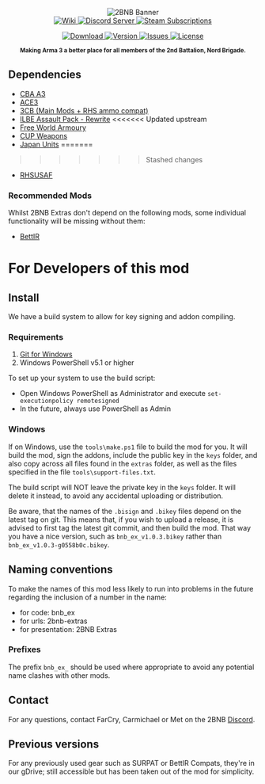 <p align="center">
	<img src="https://media.githubusercontent.com/media/2bnb/2bnb-extras/master/2BNB_Extras_Github.png" alt="2BNB Banner" />
	<br />
	<a href="https://github.com/2bnb/2bnb-extras/wiki">
		<img src="https://img.shields.io/badge/2BNB%20Extras-Wiki-orange.svg?style=for-the-badge&logo=github" alt="Wiki" />
	</a>
	<a href="https://discord.gg/rUUsCShkzJ">
		<img src="https://img.shields.io/discord/532683310409842728.svg?label=Discord&logo=Discord&colorB=7289da&style=for-the-badge" alt="Discord Server">
	</a>
	<a href="https://steamcommunity.com/sharedfiles/filedetails/?id=1747089493">
		<img src="https://img.shields.io/endpoint.svg?url=https%3A%2F%2Fshieldsio-steam-workshop.jross.me%2F1747089493%2Fsubscriptions-text&style=for-the-badge" alt="Steam Subscriptions">
	</a>
</p>
<p align="center">
	<a href="https://steamcommunity.com/sharedfiles/filedetails/?id=1747089493">
		<img src="https://img.shields.io/steam/size/1747089493?label=Download&logo=steam" alt="Download" />
	</a>
	<a href="https://github.com/2bnb/2bnb-extras/releases">
		<img src="https://img.shields.io/github/release/2bnb/2bnb-extras.svg?label=Version" alt="Version" />
	</a>
	<a href="https://github.com/2bnb/2bnb-extras/issues">
		<img src="http://img.shields.io/github/issues-raw/2bnb/2bnb-extras.svg?label=Issues&style=flat" alt="Issues" />
	</a>
	<a href="https://github.com/2bnb/2bnb-extras/blob/master/LICENCE">
		<img src="https://img.shields.io/github/license/2bnb/2bnb-extras.svg?style=flat&label=Licence" alt="License">
	</a>
</p>
<p align="center"><sup><strong>Making Arma 3 a better place for all members of the 2nd Battalion, Nord Brigade.</strong></sup></p>

## Dependencies
- [CBA A3](https://steamcommunity.com/sharedfiles/filedetails/?id=450814997)
- [ACE3](https://steamcommunity.com/sharedfiles/filedetails/?id=463939057)
- [3CB (Main Mods + RHS ammo compat)](https://steamcommunity.com/sharedfiles/filedetails/?id=909680404)
- [ILBE Assault Pack - Rewrite](https://steamcommunity.com/sharedfiles/filedetails/?id=1875281645)
<<<<<<< Updated upstream
- [Free World Armoury](https://steamcommunity.com/workshop/filedetails/?id=2424797017)
- [CUP Weapons](https://steamcommunity.com/workshop/filedetails/?id=497660133)
- [Japan Units](https://steamcommunity.com/sharedfiles/filedetails/?id=823476448)
=======
>>>>>>> Stashed changes
- [RHSUSAF](https://steamcommunity.com/sharedfiles/filedetails/?id=843577117)

### Recommended Mods
Whilst 2BNB Extras don't depend on the following mods, some individual functionality will be missing without them:
- [BettIR](https://steamcommunity.com/sharedfiles/filedetails/?id=2260572637)


# For Developers of this mod
## Install
We have a build system to allow for key signing and addon compiling.

### Requirements
1. [Git for Windows](https://git-scm.com/download/win)
1. Windows PowerShell v5.1 or higher

To set up your system to use the build script:
- Open Windows PowerShell as Administrator and execute `set-executionpolicy remotesigned`
- In the future, always use PowerShell as Admin

### Windows
If on Windows, use the `tools\make.ps1` file to build the mod for you. It will build the mod, sign the addons, include the public key in the `keys` folder, and also copy across all files found in the `extras` folder, as well as the files specified in the file `tools\support-files.txt`.

The build script will NOT leave the private key in the `keys` folder. It will delete it instead, to avoid any accidental uploading or distribution.

Be aware, that the names of the `.bisign` and `.bikey` files depend on the latest tag on git. This means that, if you wish to upload a release, it is advised to first tag the latest git commit, and then build the mod. That way you have a nice version, such as `bnb_ex_v1.0.3.bikey` rather than `bnb_ex_v1.0.3-g0558b0c.bikey`.

## Naming conventions
To make the names of this mod less likely to run into problems in the future regarding the inclusion of a number in the name:
- for code: bnb_ex
- for urls: 2bnb-extras
- for presentation: 2BNB Extras

### Prefixes
The prefix `bnb_ex_` should be used where appropriate to avoid any potential name clashes with other mods.

## Contact
For any questions, contact FarCry, Carmichael or Met on the 2BNB [Discord](https://discord.gg/FA7EJkq2zU).

## Previous versions
For any previously used gear such as SURPAT or BettIR Compats, they're in our gDrive; still accessible but has been taken out of the mod for simplicity.